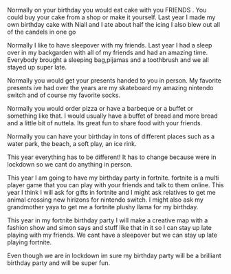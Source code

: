 Normally on your birthday you would eat cake with you FRIENDS . You could buy your cake from a shop or make it yourself. Last year I made my own birthday cake with Niall and I ate about half the icing I also blew out all of the candels in one go

  Normally I like to have sleepover with my friends. Last year I had a sleep over in my backgarden with all of my friends and had an amazing time. Everybody brought a sleeping bag,pijamas and a toothbrush and we all stayed up super late.

Normally  you would get your presents handed to you in person. My favorite presents ive had over the years are my skateboard my amazing nintendo switch and of course my favorite socks.

Normally  you would order pizza or have a barbeque or a buffet or something like that. I would usually have a buffet of bread and more bread and a little bit of nuttela. Its great fun to share food with your friends.

Normally you can have your birthday in tons of different places such as a water park, the beach, a soft play, an ice rink.

This year everything has to be different! It has to change because were in lockdown so we cant do anything in person.

This year I am going to have my birthday party in fortnite. fortnite is a multi player game that you can play with your friends and talk to them online. This year I think I will ask for gifts in fortnite and I might ask relatives to get me  animal crossing new hirizons for nintendo switch. I might also ask my grandmother yaya to get me a fortnite plushy llama for my birthday.

This year in my fortnite birthday party I will make a creative map with a fashion show and simon says and stuff like that in it so I can stay up late playing with my friends. We cant have a sleepover but we can stay up late playing fortnite.

Even though we are in lockdown im sure my birthday party will be a brilliant birthday party and will be super fun.
